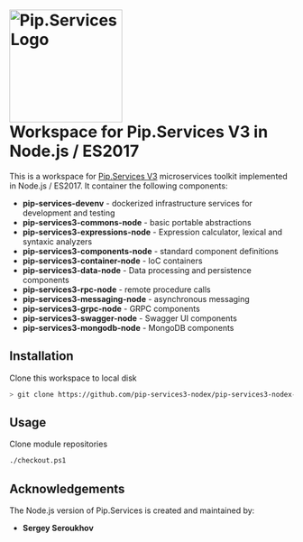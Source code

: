 # <img src="https://uploads-ssl.webflow.com/5ea5d3315186cf5ec60c3ee4/5edf1c94ce4c859f2b188094_logo.svg" alt="Pip.Services Logo" width="200"> <br/> Workspace for Pip.Services V3 in Node.js / ES2017

This is a workspace for [Pip.Services V3](http://www.pipservices.org) microservices toolkit implemented in Node.js / ES2017. It container the following components:

- **pip-services-devenv** - dockerized infrastructure services for development and testing
- **pip-services3-commons-node** - basic portable abstractions
- **pip-services3-expressions-node** - Expression calculator, lexical and syntaxic analyzers
- **pip-services3-components-node** - standard component definitions
- **pip-services3-container-node** - IoC containers
- **pip-services3-data-node** - Data processing and persistence components
- **pip-services3-rpc-node** - remote procedure calls
- **pip-services3-messaging-node** - asynchronous messaging
- **pip-services3-grpc-node** - GRPC components
- **pip-services3-swagger-node** - Swagger UI components
- **pip-services3-mongodb-node** - MongoDB components

## Installation

Clone this workspace to local disk
```bash
> git clone https://github.com/pip-services3-nodex/pip-services3-nodex-ws.git
```

## Usage

Clone module repositories
```bash
./checkout.ps1
```

## Acknowledgements

The Node.js version of Pip.Services is created and maintained by:
- **Sergey Seroukhov**
